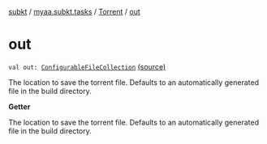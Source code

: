 [subkt](../../index.md) / [myaa.subkt.tasks](../index.md) / [Torrent](index.md) / [out](./out.md)

# out

`val out: `[`ConfigurableFileCollection`](https://docs.gradle.org/current/javadoc/org/gradle/api/file/ConfigurableFileCollection.html) [(source)](https://github.com/Myaamori/SubKt/blob/0.1.8/src/main/kotlin/myaa/subkt/tasks/tasks.kt#L693)

The location to save the torrent file.
Defaults to an automatically generated file in the build directory.

**Getter**

The location to save the torrent file.
Defaults to an automatically generated file in the build directory.

